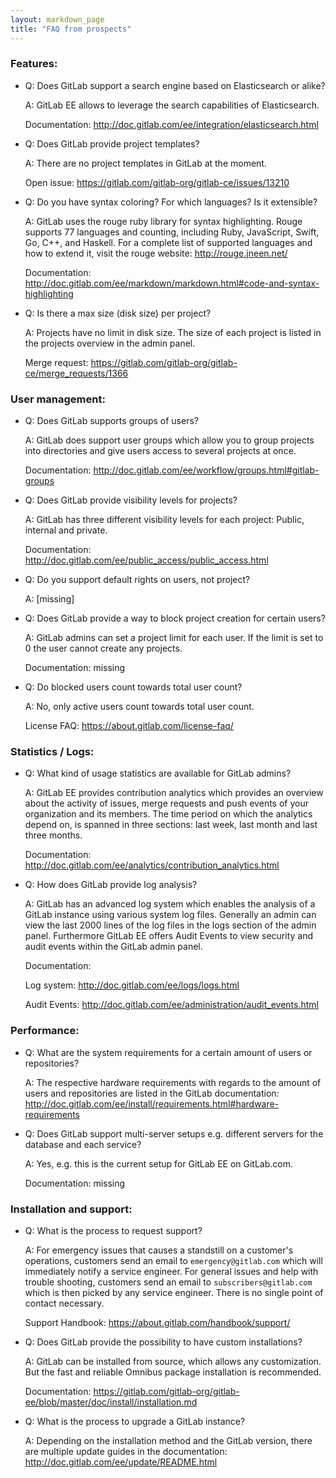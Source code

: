 ```yaml
---
layout: markdown_page
title: "FAQ from prospects"
---
```


### Features:

- Q: Does GitLab support a search engine based on Elasticsearch or alike?

  A: GitLab EE allows to leverage the search capabilities of Elasticsearch.

  Documentation: http://doc.gitlab.com/ee/integration/elasticsearch.html



- Q: Does GitLab provide project templates?

  A: There are no project templates in GitLab at the moment.

  Open issue: https://gitlab.com/gitlab-org/gitlab-ce/issues/13210

- Q: Do you have syntax coloring? For which languages? Is it extensible?

  A: GitLab uses the rouge ruby library for syntax highlighting. Rouge supports 77 languages and counting, including Ruby, JavaScript, Swift, Go, C++, and Haskell. For a complete list of supported languages and how to extend it, visit the rouge website: http://rouge.jneen.net/

  Documentation: http://doc.gitlab.com/ee/markdown/markdown.html#code-and-syntax-highlighting

- Q: Is there a max size (disk size) per project?

  A: Projects have no limit in disk size. The size of each project is listed in the projects overview in the admin panel.

  Merge request: https://gitlab.com/gitlab-org/gitlab-ce/merge_requests/1366


### User management:

- Q: Does GitLab supports groups of users?

  A: GitLab does support user groups which allow you to group projects into directories and give users access to several projects at once.

  Documentation: http://doc.gitlab.com/ee/workflow/groups.html#gitlab-groups

- Q: Does GitLab provide visibility levels for projects?

  A: GitLab has three different visibility levels for each project: Public, internal and private.

  Documentation: http://doc.gitlab.com/ee/public_access/public_access.html

- Q: Do you support default rights on users, not project?

  A: [missing]

- Q: Does GitLab provide a way to block project creation for certain users?

  A: GitLab admins can set a project limit for each user. If the limit is set to 0 the user cannot create any projects.

  Documentation: missing

- Q: Do blocked users count towards total user count?

  A: No, only active users count towards total user count.

  License FAQ: https://about.gitlab.com/license-faq/


### Statistics / Logs:

- Q: What kind of usage statistics are available for GitLab admins?

  A: GitLab EE provides contribution analytics which provides an overview about the activity of issues, merge requests and push events of your organization and its members. The time period on which the analytics depend on, is spanned in three sections: last week, last month and last three months.

  Documentation: http://doc.gitlab.com/ee/analytics/contribution_analytics.html

- Q: How does GitLab provide log analysis?

  A: GitLab has an advanced log system which enables the analysis of a GitLab instance using various system log files. Generally an admin can view the last 2000 lines of the log files in the logs section of the admin panel. Furthermore GitLab EE offers Audit Events to view security and audit events within the GitLab admin panel.

  Documentation:

  Log system: http://doc.gitlab.com/ee/logs/logs.html

  Audit Events: http://doc.gitlab.com/ee/administration/audit_events.html


### Performance:

- Q: What are the system requirements for a certain amount of users or repositories?

  A: The respective hardware requirements with regards to the amount of users and repositories are listed in the GitLab documentation: http://doc.gitlab.com/ee/install/requirements.html#hardware-requirements

- Q: Does GitLab support multi-server setups e.g. different servers for the database and each service?

  A: Yes, e.g. this is the current setup for GitLab EE on GitLab.com.

  Documentation: missing


### Installation and support:

- Q: What is the process to request support?

  A: For emergency issues that causes a standstill on a customer's operations, customers send an email to `emergency@gitlab.com` which will immediately notify a service engineer. For general issues and help with trouble shooting, customers send an email to `subscribers@gitlab.com` which is then picked by any service engineer. There is no single point of contact necessary.

  Support Handbook: https://about.gitlab.com/handbook/support/


- Q: Does GitLab provide the possibility to have custom installations?

  A: GitLab can be installed from source, which allows any customization. But the fast and reliable Omnibus package installation is recommended.

  Documentation: https://gitlab.com/gitlab-org/gitlab-ee/blob/master/doc/install/installation.md

- Q: What is the process to upgrade a GitLab instance?

  A: Depending on the installation method and the GitLab version, there are multiple update guides in the documentation: http://doc.gitlab.com/ee/update/README.html
